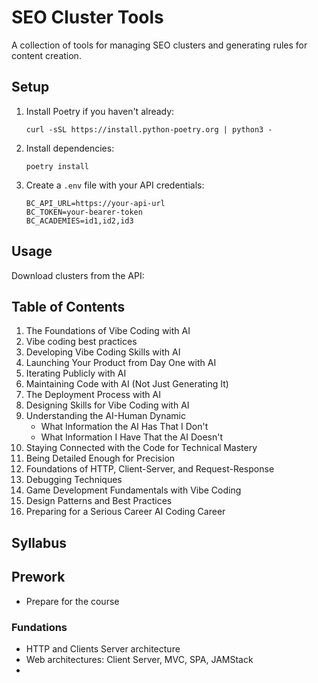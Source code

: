 # SEO Cluster Tools

A collection of tools for managing SEO clusters and generating rules for content creation.

## Setup

1. Install Poetry if you haven't already:
   ```
   curl -sSL https://install.python-poetry.org | python3 -
   ```

2. Install dependencies:
   ```
   poetry install
   ```

3. Create a `.env` file with your API credentials:
   ```
   BC_API_URL=https://your-api-url
   BC_TOKEN=your-bearer-token
   BC_ACADEMIES=id1,id2,id3
   ```

## Usage

Download clusters from the API:






## Table of Contents

1. The Foundations of Vibe Coding with AI
2. Vibe coding best practices
3. Developing Vibe Coding Skills with AI
4. Launching Your Product from Day One with AI 
5. Iterating Publicly with AI
6. Maintaining Code with AI (Not Just Generating It)
7. The Deployment Process with AI
8. Designing Skills for Vibe Coding with AI
9. Understanding the AI-Human Dynamic
   - What Information the AI Has That I Don't
   - What Information I Have That the AI Doesn't
10. Staying Connected with the Code for Technical Mastery
11. Being Detailed Enough for Precision
12. Foundations of HTTP, Client-Server, and Request-Response
13. Debugging Techniques
14. Game Development Fundamentals with Vibe Coding
15. Design Patterns and Best Practices
16. Preparing for a Serious Career AI Coding Career


## Syllabus

## Prework

- Prepare for the course

### Fundations

- HTTP and Clients Server architecture
- Web architectures: Client Server, MVC, SPA, JAMStack
- 